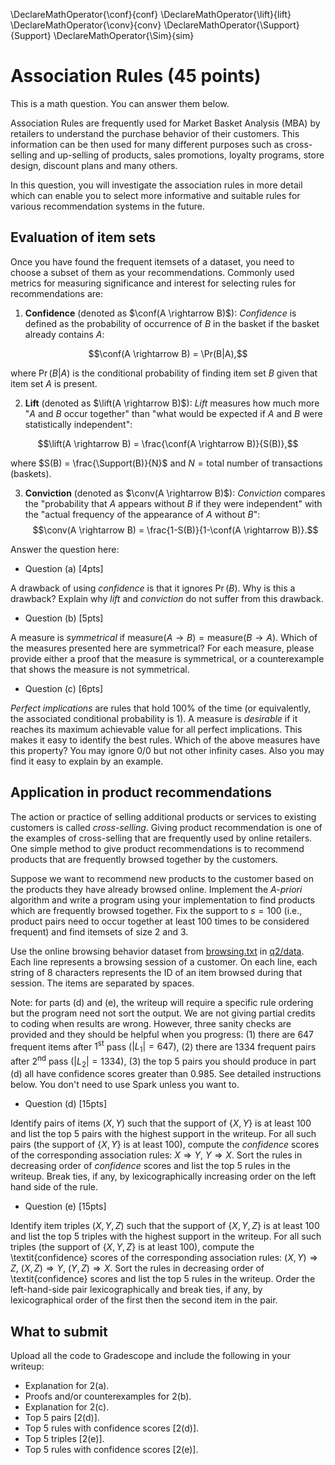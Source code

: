 
<!-- Define macros -->
\DeclareMathOperator{\conf}{conf}
\DeclareMathOperator{\lift}{lift}
\DeclareMathOperator{\conv}{conv}
\DeclareMathOperator{\Support}{Support}
\DeclareMathOperator{\Sim}{sim}

# Association Rules (45 points)

This is a math question. You can answer them below. 

Association Rules are frequently used for Market Basket Analysis (MBA) by retailers to understand the purchase behavior of their customers. This information can be then used for many different purposes such as cross-selling and up-selling of products, sales promotions, loyalty programs, store design, discount plans and many others.

In this question, you will investigate the association rules in more detail which can enable you to select more informative and suitable rules for various recommendation systems in the future.

## Evaluation of item sets

Once you have found the frequent itemsets of a dataset, you need to choose a subset of them as your recommendations. Commonly used metrics for measuring significance and interest for selecting rules for recommendations are:

1. **Confidence** (denoted as $\conf(A \rightarrow B)$): 
*Confidence* is defined as the probability of occurrence of $B$ in the basket if the basket already contains $A$:

$$\conf(A \rightarrow B) = \Pr(B|A),$$

where $\Pr(B|A)$ is the conditional probability of finding item set $B$ given that item set $A$ is present. 

2. **Lift** (denoted as $\lift(A \rightarrow B)$):
*Lift* measures how much more "$A$ and $B$ occur together" than "what would be expected if $A$ and $B$ were statistically independent":

$$\lift(A \rightarrow B) = \frac{\conf(A \rightarrow B)}{S(B)},$$

where $S(B) = \frac{\Support(B)}{N}$ and $N=\text{total number of transactions (baskets)}$.

3. **Conviction** (denoted as $\conv(A \rightarrow B)$): 
*Conviction* compares the "probability that $A$ appears without $B$ if they were independent" with the "actual frequency of the appearance of $A$ without $B$":
$$\conv(A \rightarrow B) = \frac{1-S(B)}{1-\conf(A \rightarrow B)}.$$

Answer the question here: 

* Question (a) [4pts]

A drawback of using *confidence* is that it ignores $\Pr(B)$. Why is this a drawback? Explain why *lift* and *conviction* do not suffer from this drawback.

* Question (b) [5pts]

A measure is *symmetrical* if $\text{measure}(A \rightarrow B) = \text{measure}(B \rightarrow A)$. Which of the measures presented here are symmetrical?  For each measure, please provide either a proof that the measure is symmetrical, or a counterexample that shows the measure is not symmetrical.

* Question (c) [6pts]

*Perfect implications* are rules that hold 100\% of the time (or equivalently, the associated conditional probability is 1). A measure is *desirable* if it reaches its maximum achievable value for all perfect implications. This makes it easy to identify the best rules. Which of the above measures have this property? You may ignore $0/0$ but not other infinity cases. Also you may find it easy to explain by an example.

## Application in product recommendations

The action or practice of selling additional products or services to existing customers is called *cross-selling*. Giving product recommendation is one of the examples of cross-selling that are frequently used by online retailers. One simple method to give product recommendations is to recommend products that are frequently browsed together by the customers.

Suppose we want to recommend new products to the customer based on the products they have already browsed online.
Implement the *A-priori* algorithm and write a program using your implementation to find products which are frequently browsed together. Fix the support to $s=100$ (i.e., product pairs need to occur together at least 100 times to be considered frequent) and find itemsets of size 2 and 3. 

Use the online browsing behavior dataset from [browsing.txt](abc.org) in [q2/data](). Each line represents a browsing session of a customer. On each line, each string of 8 characters represents the ID of an item browsed during that session. The items are separated by spaces.

Note: for parts (d) and (e), the writeup will require a specific rule ordering but the program need not sort the output. We are not giving partial credits to coding when results are wrong. However, three sanity checks are provided and they should be helpful when you progress: (1) there are 647 frequent items after $1^{\textrm{st}}$ pass ($|L_1|=647$), (2) there are 1334 frequent pairs after $2^{\textrm{nd}}$ pass ($|L_2|=1334$), (3) the top 5 pairs you should produce in part (d) all have confidence scores greater than 0.985. See detailed instructions below. You don't need to use Spark unless you want to.


* Question (d) [15pts]

Identify pairs of items $(X,Y)$ such that the support of $\{X,Y\}$ is at least $100$ and list the top 5 pairs with the highest support in the writeup. For all such pairs (the support of $\{X,Y\}$ is at least $100$), compute the *confidence* scores of the corresponding association rules: $X \Rightarrow Y$, $Y \Rightarrow X$. Sort the rules in decreasing order of *confidence* scores and list the top 5 rules in the writeup. Break ties, if any, by lexicographically increasing order on the left hand side of the rule. 

* Question (e) [15pts]

Identify item triples $(X,Y,Z)$ such that the support of $\{X,Y,Z\}$ is at least $100$ and list the top 5 triples with the highest support in the writeup. For all such triples (the support of $\{X,Y,Z\}$ is at least $100$), compute the \textit{confidence} scores of the corresponding association rules: $(X,Y) \Rightarrow Z$, $(X,Z) \Rightarrow Y$, $(Y,Z) \Rightarrow X$. 
Sort the rules in decreasing order of \textit{confidence} scores and list the top 5 rules in the writeup. Order the left-hand-side pair lexicographically and break ties, if any, by lexicographical order of the first then the second item in the pair.

## What to submit

Upload all the code to Gradescope and include the following in your writeup:

- Explanation for 2(a).
- Proofs and/or counterexamples for 2(b).
- Explanation for 2(c).
- Top 5 pairs [2(d)].
- Top 5 rules with confidence scores [2(d)].
- Top 5 triples [2(e)].
- Top 5 rules with confidence scores [2(e)].
